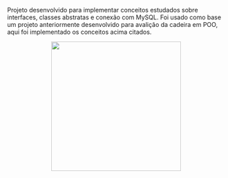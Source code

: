 Projeto desenvolvido para implementar conceitos estudados sobre interfaces, classes abstratas e conexão com MySQL.
Foi usado como base um projeto anteriormente desenvolvido para avalição da cadeira em POO, aqui foi implementado os conceitos acima citados.
<div align="center">
<img src="https://user-images.githubusercontent.com/90515231/183993640-ac1c2d29-c72f-4ac0-98fa-58ae15fd078c.png" width="300px"/>
</div>
